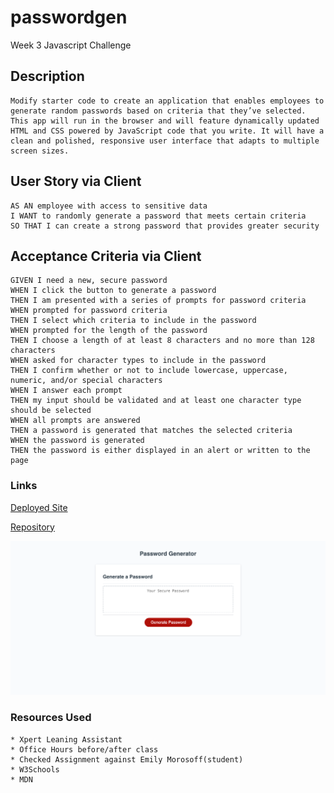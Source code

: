 # passwordgen
Week 3 Javascript Challenge

## Description

```
Modify starter code to create an application that enables employees to generate random passwords based on criteria that they’ve selected. This app will run in the browser and will feature dynamically updated HTML and CSS powered by JavaScript code that you write. It will have a clean and polished, responsive user interface that adapts to multiple screen sizes.
```

## User Story via Client

```
AS AN employee with access to sensitive data
I WANT to randomly generate a password that meets certain criteria
SO THAT I can create a strong password that provides greater security
```

## Acceptance Criteria via Client

```
GIVEN I need a new, secure password
WHEN I click the button to generate a password
THEN I am presented with a series of prompts for password criteria
WHEN prompted for password criteria
THEN I select which criteria to include in the password
WHEN prompted for the length of the password
THEN I choose a length of at least 8 characters and no more than 128 characters
WHEN asked for character types to include in the password
THEN I confirm whether or not to include lowercase, uppercase, numeric, and/or special characters
WHEN I answer each prompt
THEN my input should be validated and at least one character type should be selected
WHEN all prompts are answered
THEN a password is generated that matches the selected criteria
WHEN the password is generated
THEN the password is either displayed in an alert or written to the page
```


### Links


[Deployed Site](https://catxcoding.github.io/passwordgen)

[Repository](https://github.com/catxcoding/passwordgen)

![Screenshot](screenshot.png)



### Resources Used

```
* Xpert Leaning Assistant
* Office Hours before/after class
* Checked Assignment against Emily Morosoff(student)
* W3Schools
* MDN
```